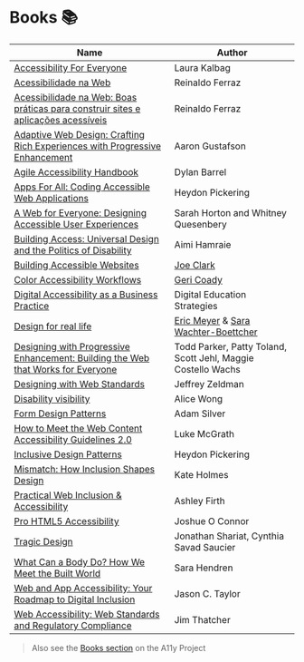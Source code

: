 # Books :books:

| Name | Author |
|---   |---     |
| [Accessibility For Everyone](https://abookapart.com/products/accessibility-for-everyone) | Laura Kalbag |
| [Acessibilidade na Web](https://www.amazon.com.br/Acessibilidade-web-Universit%C3%A1ria-Reinaldo-Ferraz-ebook/dp/B077ZW7267?qid=1527961804&refinements=p_27%3AReinaldo+Ferraz&sr=1-2&text=Reinaldo+Ferraz&ref=sr_1_2) | Reinaldo Ferraz |
| [Acessibilidade na Web: Boas práticas para construir sites e aplicações acessíveis](https://www.casadocodigo.com.br/products/livro-acessibilidade) | Reinaldo Ferraz |
| [Adaptive Web Design: Crafting Rich Experiences with Progressive Enhancement](https://www.amazon.com/Adaptive-Web-Design-Experiences-Progressive/dp/098358950X) | Aaron Gustafson |
| [Agile Accessibility Handbook](https://accessibility.deque.com/agile-accessibility-handbook) | Dylan Barrel |
| [Apps For All: Coding Accessible Web Applications](https://shop.smashingmagazine.com/products/apps-for-all) | Heydon Pickering |
| [A Web for Everyone: Designing Accessible User Experiences](http://rosenfeldmedia.com/books/a-web-for-everyone/) | Sarah Horton and Whitney Quesenbery |
| [Building Access: Universal Design and the Politics of Disability](https://www.upress.umn.edu/book-division/books/building-access) | Aimi Hamraie |
| [Building Accessible Websites](http://joeclark.org/book/) | [Joe Clark](http://joeclark.org/) |
|[Color Accessibility Workflows](https://abookapart.com/products/color-accessibility-workflows)| [Geri Coady](http://www.hellogeri.com/)|
| [Digital Accessibility as a Business Practice](https://pressbooks.library.ryerson.ca/dabp/) | Digital Education Strategies|
|[Design for real life](https://abookapart.com/products/design-for-real-life)|[Eric Meyer](https://meyerweb.com/) & [Sara Wachter-Boettcher](https://www.sarawb.com/)|
| [Designing with Progressive Enhancement: Building the Web that Works for Everyone](https://www.amazon.com/Designing-Progressive-Enhancement-Building-Everyone/dp/0321658884/) | Todd Parker, Patty Toland, Scott Jehl, Maggie Costello Wachs |
| [Designing with Web Standards](https://www.amazon.com/Designing-Web-Standards-Jeffrey-Zeldman/dp/0321616952) | Jeffrey Zeldman |
| [Disability visibility](https://www.penguinrandomhouse.com/books/617802/disability-visibility-by-alice-wong/)|Alice Wong|
| [Form Design Patterns](https://www.smashingmagazine.com/printed-books/form-design-patterns/) | Adam Silver |
| [How to Meet the Web Content Accessibility Guidelines 2.0](https://www.wuhcag.com/wcag/) | Luke McGrath |
| [Inclusive Design Patterns](https://shop.smashingmagazine.com/products/inclusive-design-patterns) | Heydon Pickering |
| [Mismatch: How Inclusion Shapes Design](https://mitpress.mit.edu/books/mismatch)|Kate Holmes|
| [Practical Web Inclusion & Accessibility](https://learna11y.com/)|Ashley Firth|
| [Pro HTML5 Accessibility](https://www.amazon.com/Pro-HTML5-Accessibility-Professional-Apress/dp/1430241942) | Joshue O Connor |
| [Tragic Design](http://www.tragicdesign.com/) | Jonathan Shariat, Cynthia Savad Saucier |
| [What Can a Body Do? How We Meet the Built World](https://www.penguinrandomhouse.com/books/561049/what-can-a-body-do-by-sara-hendren/)|Sara Hendren|
| [Web and App Accessibility: Your Roadmap to Digital Inclusion](https://info.usablenet.com/web-and-app-accessibility)|Jason C. Taylor|
| [Web Accessibility: Web Standards and Regulatory Compliance](https://www.amazon.com/Web-Accessibility-Standards-Regulatory-Compliance/dp/1590596382) | Jim Thatcher |

> Also see the [Books section](https://a11yproject.com/resources/#books) on the A11y Project
